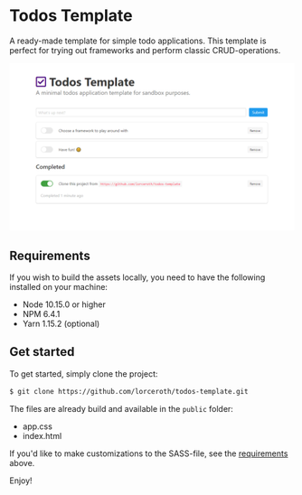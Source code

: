 # Todos Template

A ready-made template for simple todo applications. This template is perfect for trying out frameworks and perform classic CRUD-operations.

![Preview](preview.png)

## Requirements

If you wish to build the assets locally, you need to have the following installed on your machine:

- Node 10.15.0 or higher
- NPM 6.4.1
- Yarn 1.15.2 (optional)

## Get started

To get started, simply clone the project:

```bash
$ git clone https://github.com/lorceroth/todos-template.git
```

The files are already build and available in the `public` folder:

- app.css
- index.html

If you'd like to make customizations to the SASS-file, see the [requirements](#requirements) above.

Enjoy!
